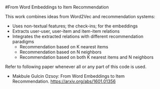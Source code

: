 
#From Word Embeddings to Item Recommendation

This work combines ideas from  Word2Vec and recommendation systems:
- Uses non-textual features; the check-ins; for the embeddings
- Extracts user-user, user-item and item-item relations 
- Integrates the extracted relations with different recommendation paradigms
  - Recommendation based on K nearest items
  - Recommendation based on N neighbors
  - Recommendation based on both K nearest items and N neighbors


Refer to following paper whenever all or any part of this code is used.

- Makbule Gulcin Ozsoy: From Word Embeddings to Item Recommendation. https://arxiv.org/abs/1601.01356



